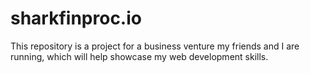 # sharkfinproc.io
This repository is a project for a business venture my friends and I are running, which will help showcase my web development skills.
